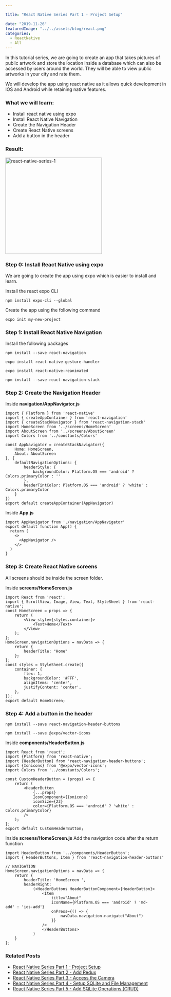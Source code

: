 ```yaml
---

title: "React Native Series Part 1 - Project Setup"

date: "2019-11-26"
featuredImage: "../../assets/blog/react.png"
categories:
  - ReactNative
  - All
---
```


In this tutorial series, we are going to create an app that takes pictures of public artwork and store the location inside a database which can also be accessed by users around the world. They will be able to view public artworks in your city and rate them.

We will develop the app using react native as it allows quick development in IOS and Android while retaining native features.


### What we will learn:
- Install react native using expo
- Install React Native Navigation
- Create the Navigation Header
- Create React Native screens
- Add a button in the header

### Result:
<img src="../posts/2019-11-26-react-native-series-1.gif" alt="react-native-series-1" width="300"  /><br/>

### Step 0: Install React Native using expo


We are going to create the app using expo which is easier to install and learn.

Install the react expo CLI

```npm install expo-cli --global```

Create the app using the following command

```expo init my-new-project```


### Step 1: Install React Native Navigation


Install the following packages

```npm install --save react-navigation```

```expo install react-native-gesture-handler```

```expo install react-native-reanimated```

```npm install --save react-navigation-stack```


### Step 2: Create the Navigation Header

Inside **navigation/AppNavigator.js**

```
import { Platform } from 'react-native'
import { createAppContainer } from 'react-navigation'
import { createStackNavigator } from 'react-navigation-stack'
import HomeScreen from '../screens/HomeScreen'
import AboutScreen from '../screens/AboutScreen'
import Colors from '../constants/Colors'

const AppNavigator = createStackNavigator({
    Home: HomeScreen,
    About: AboutScreen
}, {
    defaultNavigationOptions: {
        headerStyle: {
            backgroundColor: Platform.OS === 'android' ? Colors.primaryColor : ''
        },
        headerTintColor: Platform.OS === 'android' ? 'white' : Colors.primaryColor
    }
})
export default createAppContainer(AppNavigator)
```

Inside **App.js**
```
import AppNavigator from './navigation/AppNavigator'
export default function App() {
  return (
    <>
      <AppNavigator />
    </>
  )
}
```

### Step 3: Create React Native screens

All screens should be inside the screen folder.

Inside **screens/HomeScreen.js**

```
import React from 'react';
import { ScrollView, Image, View, Text, StyleSheet } from 'react-native';
const HomeScreen = props => {
    return (
        <View style={styles.container}>
            <Text>Home</Text>
        </View>
    );
};
HomeScreen.navigationOptions = navData => {
    return {
        headerTitle: "Home"
    };
};
const styles = StyleSheet.create({
    container: {
        flex: 1,
        backgroundColor: '#FFF',
        alignItems: 'center',
        justifyContent: 'center',
    },
});
export default HomeScreen;
```

### Step 4: Add a button in the header

```npm install --save react-navigation-header-buttons```

```npm install --save @expo/vector-icons```

Inside **components/HeaderButton.js**

```
import React from 'react';
import {Platform} from 'react-native';
import {HeaderButton} from 'react-navigation-header-buttons';
import {Ionicons} from '@expo/vector-icons';
import Colors from '../constants/Colors';

const CustomHeaderButton = (props) => {
    return (
        <HeaderButton
            {...props}
            IconComponent={Ionicons}
            iconSize={23}
            color={Platform.OS === 'android' ? 'white' : Colors.primaryColor}
        />
    );
};
export default CustomHeaderButton;
```

Inside **screens/HomeScreen.js**
Add the navigation code after the return function

```
import HeaderButton from '../components/HeaderButton';
import { HeaderButtons, Item } from 'react-navigation-header-buttons'

// NAVIGATION
HomeScreen.navigationOptions = navData => {
    return {
        headerTitle: 'HomeScreen ',
        headerRight: 
            (<HeaderButtons HeaderButtonComponent={HeaderButton}>
                <Item
                    title="About"
                    iconName={Platform.OS === 'android' ? 'md-add' : 'ios-add'}
                    onPress={() => {
                        navData.navigation.navigate("About")
                    }}
                />
                </HeaderButtons>
            )
    }
};
```

### Related Posts

- [React Native Series Part 1 - Project Setup](http://localhost:8000/blog/react-native-series-1)
- [React Native Series Part 2 - Add Redux](http://localhost:8000/blog/react-native-series-2)
- [React Native Series Part 3 - Access the Camera](http://localhost:8000/blog/react-native-series-3)
- [React Native Series Part 4 - Setup SQLite and File Management](http://localhost:8000/blog/react-native-series-4)
- [React Native Series Part 5 - Add SQLite Operations (CRUD)](http://localhost:8000/blog/react-native-series-5)